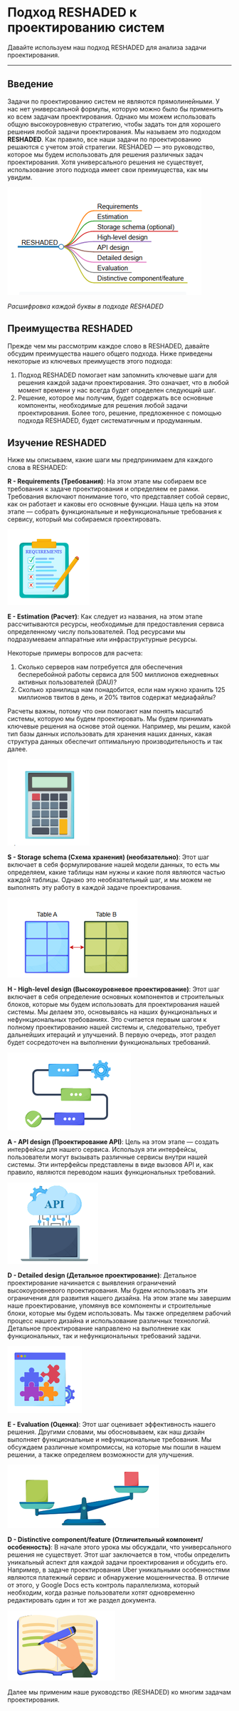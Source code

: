 
# Подход RESHADED к проектированию систем

Давайте используем наш подход RESHADED для анализа задачи проектирования.

---

## Введение

Задачи по проектированию систем не являются прямолинейными. У нас нет универсальной формулы, которую можно было бы применить ко всем задачам проектирования. Однако мы можем использовать общую высокоуровневую стратегию, чтобы задать тон для хорошего решения любой задачи проектирования. Мы называем это подходом **RESHADED**. Как правило, все наши задачи по проектированию решаются с учетом этой стратегии. RESHADED — это руководство, которое мы будем использовать для решения различных задач проектирования. Хотя универсального решения не существует, использование этого подхода имеет свои преимущества, как мы увидим.

![img_2.png](img_2.png)

*Расшифровка каждой буквы в подходе RESHADED*

## Преимущества RESHADED

Прежде чем мы рассмотрим каждое слово в RESHADED, давайте обсудим преимущества нашего общего подхода. Ниже приведены некоторые из ключевых преимуществ этого подхода:

1.  Подход RESHADED помогает нам запомнить ключевые шаги для решения каждой задачи проектирования. Это означает, что в любой момент времени у нас всегда будет определен следующий шаг.
2.  Решение, которое мы получим, будет содержать все основные компоненты, необходимые для решения любой задачи проектирования. Более того, решение, предложенное с помощью подхода RESHADED, будет систематичным и продуманным.

## Изучение RESHADED

Ниже мы описываем, какие шаги мы предпринимаем для каждого слова в RESHADED:

**R - Requirements (Требования)**: На этом этапе мы собираем все требования к задаче проектирования и определяем ее рамки. Требования включают понимание того, что представляет собой сервис, как он работает и каковы его основные функции. Наша цель на этом этапе — собрать функциональные и нефункциональные требования к сервису, который мы собираемся проектировать.

![img_3.png](img_3.png)

**E - Estimation (Расчет)**: Как следует из названия, на этом этапе рассчитываются ресурсы, необходимые для предоставления сервиса определенному числу пользователей. Под ресурсами мы подразумеваем аппаратные или инфраструктурные ресурсы.

Некоторые примеры вопросов для расчета:

1.  Сколько серверов нам потребуется для обеспечения бесперебойной работы сервиса для 500 миллионов ежедневных активных пользователей (DAU)?
2.  Сколько хранилища нам понадобится, если нам нужно хранить 125 миллионов твитов в день, и 20% твитов содержат медиафайлы?

Расчеты важны, потому что они помогают нам понять масштаб системы, которую мы будем проектировать. Мы будем принимать ключевые решения на основе этой оценки. Например, мы решим, какой тип базы данных использовать для хранения наших данных, какая структура данных обеспечит оптимальную производительность и так далее.

![img_4.png](img_4.png)

**S - Storage schema (Схема хранения) (необязательно)**: Этот шаг включает в себя формулирование нашей модели данных, то есть мы определяем, какие таблицы нам нужны и какие поля являются частью каждой таблицы. Однако это необязательный шаг, и мы можем не выполнять эту работу в каждой задаче проектирования.

![img_5.png](img_5.png)


**H - High-level design (Высокоуровневое проектирование)**: Этот шаг включает в себя определение основных компонентов и строительных блоков, которые мы будем использовать для проектирования нашей системы. Мы делаем это, основываясь на наших функциональных и нефункциональных требованиях. Это считается первым шагом к полному проектированию нашей системы и, следовательно, требует дальнейших итераций и улучшений. В первую очередь, этот раздел будет сосредоточен на выполнении функциональных требований.

![img_6.png](img_6.png)

**A - API design (Проектирование API)**: Цель на этом этапе — создать интерфейсы для нашего сервиса. Используя эти интерфейсы, пользователи могут вызывать различные сервисы внутри нашей системы. Эти интерфейсы представлены в виде вызовов API и, как правило, являются переводом наших функциональных требований.

![img_7.png](img_7.png)


**D - Detailed design (Детальное проектирование)**: Детальное проектирование начинается с выявления ограничений высокоуровневого проектирования. Мы будем использовать эти ограничения для развития нашего дизайна. На этом этапе мы завершим наше проектирование, упомянув все компоненты и строительные блоки, которые мы будем использовать. Мы также определяем рабочий процесс нашего дизайна и использование различных технологий. Детальное проектирование направлено на выполнение как функциональных, так и нефункциональных требований задачи.

![img_8.png](img_8.png)


**E - Evaluation (Оценка)**: Этот шаг оценивает эффективность нашего решения. Другими словами, мы обосновываем, как наш дизайн выполняет функциональные и нефункциональные требования. Мы обсуждаем различные компромиссы, на которые мы пошли в нашем решении, а также определяем возможности для улучшения.

![img_9.png](img_9.png)

**D - Distinctive component/feature (Отличительный компонент/особенность)**: В начале этого урока мы обсуждали, что универсального решения не существует. Этот шаг заключается в том, чтобы определить уникальный аспект для каждой задачи проектирования и обсудить его. Например, в задаче проектирования Uber уникальными особенностями являются платежный сервис и обнаружение мошенничества. В отличие от этого, у Google Docs есть контроль параллелизма, который необходим, когда разные пользователи хотят одновременно редактировать один и тот же раздел документа.

![img_10.png](img_10.png)

Далее мы применим наше руководство (RESHADED) ко многим задачам проектирования.